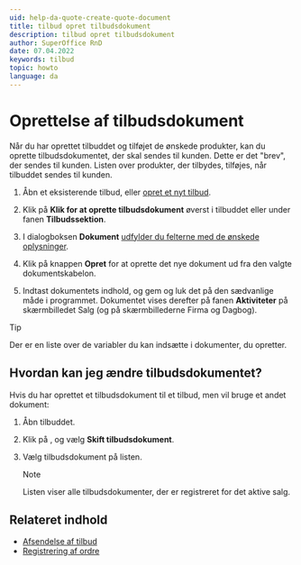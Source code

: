 ```yaml
---
uid: help-da-quote-create-quote-document
title: tilbud opret tilbudsdokument
description: tilbud opret tilbudsdokument
author: SuperOffice RnD
date: 07.04.2022
keywords: tilbud
topic: howto
language: da
---
```


# Oprettelse af tilbudsdokument

Når du har oprettet tilbuddet og tilføjet de ønskede produkter, kan du oprette tilbudsdokumentet, der skal sendes til kunden. Dette er det "brev", der sendes til kunden. Listen over produkter, der tilbydes, tilføjes, når tilbuddet sendes til kunden.

1. Åbn et eksisterende tilbud, eller [opret et nyt tilbud][1].

2. Klik på **Klik for at oprette tilbudsdokument** øverst i tilbuddet eller under fanen **Tilbudssektion**.

3. I dialogboksen **Dokument** [udfylder du felterne med de ønskede oplysninger][2].

4. Klik på knappen **Opret** for at oprette det nye dokument ud fra den valgte dokumentskabelon.

5. Indtast dokumentets indhold, og gem og luk det på den sædvanlige måde i programmet. Dokumentet vises derefter på fanen **Aktiviteter** på skærmbilledet Salg (og på skærmbillederne Firma og Dagbog).

> [!TIP]
> Der er en liste over de variabler du kan indsætte i dokumenter, du opretter.

## Hvordan kan jeg ændre tilbudsdokumentet?

Hvis du har oprettet et tilbudsdokument til et tilbud, men vil bruge et andet dokument:

1. Åbn tilbuddet.

2. Klik på <i class="ph ph-dots-three-circle-vertical" aria-label="Task menu"></i>, og vælg **Skift tilbudsdokument**.

3. Vælg tilbudsdokument på listen.

    > [!NOTE]
    > Listen viser alle tilbudsdokumenter, der er registreret for det aktive salg.

## Relateret indhold

* [Afsendelse af tilbud][4]
* [Registrering af ordre][5]

<!-- Referenced links -->
[1]: create.md
[2]: ../../document/learn/create.md#fields
[4]: send.md
[5]: create-order.md
